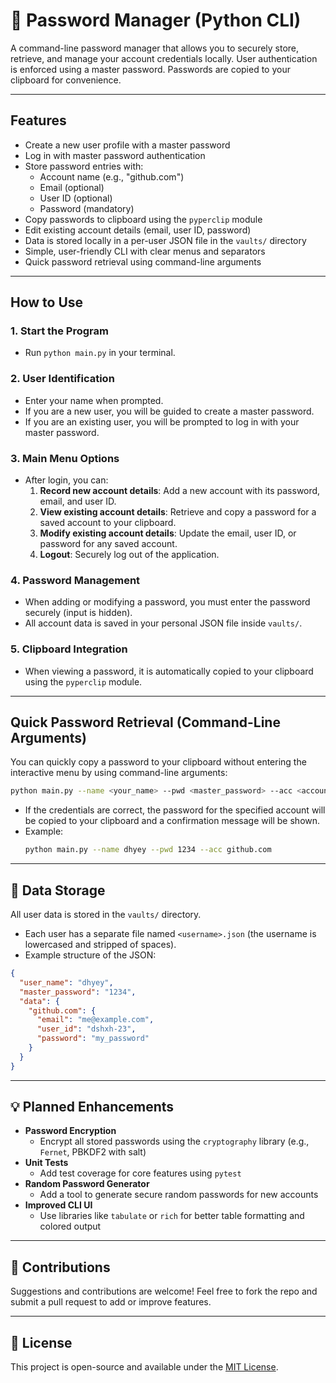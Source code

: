 # 🔐 Password Manager (Python CLI)

A command-line password manager that allows you to securely store, retrieve, and manage your account credentials locally. User authentication is enforced using a master password. Passwords are copied to your clipboard for convenience.

---

## Features

- Create a new user profile with a master password
- Log in with master password authentication
- Store password entries with:
    * Account name (e.g., "github.com")
    * Email (optional)
    * User ID (optional)
    * Password (mandatory)
- Copy passwords to clipboard using the `pyperclip` module
- Edit existing account details (email, user ID, password)
- Data is stored locally in a per-user JSON file in the `vaults/` directory
- Simple, user-friendly CLI with clear menus and separators
- Quick password retrieval using command-line arguments

---

## How to Use

### 1. **Start the Program**
   - Run `python main.py` in your terminal.

### 2. **User Identification**
   - Enter your name when prompted.
   - If you are a new user, you will be guided to create a master password.
   - If you are an existing user, you will be prompted to log in with your master password.

### 3. **Main Menu Options**
   - After login, you can:
     1. **Record new account details**: Add a new account with its password, email, and user ID.
     2. **View existing account details**: Retrieve and copy a password for a saved account to your clipboard.
     3. **Modify existing account details**: Update the email, user ID, or password for any saved account.
     4. **Logout**: Securely log out of the application.

### 4. **Password Management**
   - When adding or modifying a password, you must enter the password securely (input is hidden).
   - All account data is saved in your personal JSON file inside `vaults/`.

### 5. **Clipboard Integration**
   - When viewing a password, it is automatically copied to your clipboard using the `pyperclip` module.

---

## Quick Password Retrieval (Command-Line Arguments)

You can quickly copy a password to your clipboard without entering the interactive menu by using command-line arguments:

```sh
python main.py --name <your_name> --pwd <master_password> --acc <account_name>
```

- If the credentials are correct, the password for the specified account will be copied to your clipboard and a confirmation message will be shown.
- Example:
  ```sh
  python main.py --name dhyey --pwd 1234 --acc github.com
  ```

---

## 💾 Data Storage

All user data is stored in the `vaults/` directory.

* Each user has a separate file named `<username>.json` (the username is lowercased and stripped of spaces).
* Example structure of the JSON:

```json
{
  "user_name": "dhyey",
  "master_password": "1234",
  "data": {
    "github.com": {
      "email": "me@example.com",
      "user_id": "dshxh-23",
      "password": "my_password"
    }
  }
}
```

---

## 💡 Planned Enhancements

- **Password Encryption**
  - Encrypt all stored passwords using the `cryptography` library (e.g., `Fernet`, PBKDF2 with salt)
- **Unit Tests**
  - Add test coverage for core features using `pytest`
- **Random Password Generator**
  - Add a tool to generate secure random passwords for new accounts
- **Improved CLI UI**
  - Use libraries like `tabulate` or `rich` for better table formatting and colored output

---

## 🤝 Contributions

Suggestions and contributions are welcome! Feel free to fork the repo and submit a pull request to add or improve features.

---

## 📄 License

This project is open-source and available under the [MIT License](LICENSE).

